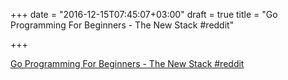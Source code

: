 +++
date = "2016-12-15T07:45:07+03:00"
draft = true
title = "Go Programming For Beginners - The New Stack  #reddit"

+++

<p><a href="https://t.co/WVeONC0t1T">Go Programming For Beginners - The New Stack  #reddit</a></p>
